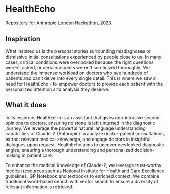 # HealthEcho

Repository for Anthropic London Hackathon, 2023.

## Inspiration

What inspired us is the personal stories surrounding misdiagnoses or dismissive initial consultations experienced by people close to us. In many cases, critical conditions were overlooked because the right questions weren’t asked, or certain aspects weren't scrutinized thoroughly. We understand the immense workload on doctors who see hundreds of patients and can't delve into every single detail. This is where we saw a need for HealthEcho - to empower doctors to provide each patient with the personalized attention and analysis they deserve. 

## What it does

In its essence, HealthEcho is an assistant that gives non-intrusive second opinions to doctors, ensuring no stone is left unturned in the diagnostic journey. We leverage the powerful natural language understanding capabilities of Claude-2 (Anthropic) to analyze doctor-patient consultations, extract relevant medical knowledge, and engage doctors in insightful dialogues upon request. HealthEcho aims to uncover overlooked diagnostic angles, ensuring a thorough understanding and personalized decision-making in patient care.

To enhance the medical knowledge of Claude-2, we leverage trust-worthy medical resources such as National Institute for Health and Care Excellence guidelines, GP Notebook and textbooks to enriched context. We combine traditional word-based search with vector search to ensure a diversity of relevant information is retrieved. 

